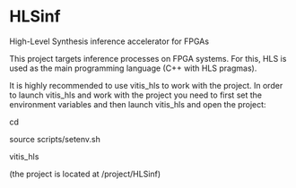 # HLSinf
High-Level Synthesis inference accelerator for FPGAs

This project targets inference processes on FPGA systems. For this, HLS is used as the main
programming language (C++ with HLS pragmas).

It is highly recommended to use vitis_hls to work with the project. In order to launch vitis_hls and work with the project you need to first set the environment variables and then launch vitis_hls and open the project:

cd <HLSinf directory>
  
source scripts/setenv.sh

vitis_hls

(the project is located at <HLSinf directory>/project/HLSinf)


